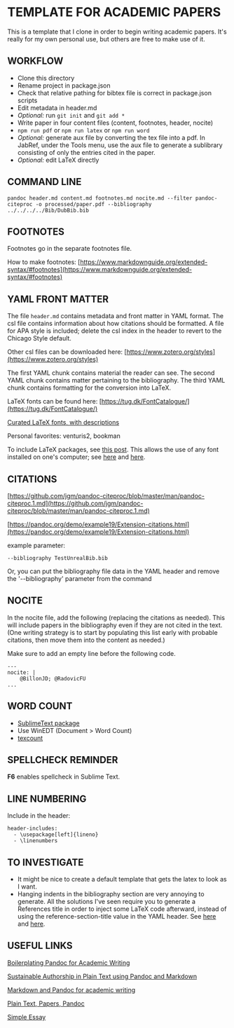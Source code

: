 # TEMPLATE FOR ACADEMIC PAPERS

This is a template that I clone in order to begin writing academic papers.  It's really for my own personal use, but others are free to make use of it.

## WORKFLOW

- Clone this directory
- Rename project in package.json
- Check that relative pathing for bibtex file is correct in package.json scripts
- Edit metadata in header.md
- *Optional:* run `git init` and `git add *`
- Write paper in four content files (content, footnotes, header, nocite)
- `npm run pdf` or `npm run latex` or `npm run word`
- *Optional:* generate aux file by converting the tex file into a pdf.  In JabRef, under the Tools menu, use the aux file to generate a sublibrary consisting of only the entries cited in the paper.
- *Optional:* edit LaTeX directly


## COMMAND LINE

`pandoc header.md content.md footnotes.md nocite.md --filter pandoc-citeproc -o processed/paper.pdf --bibliography ../../../../Bib/DubBib.bib`


## FOOTNOTES

Footnotes go in the separate footnotes file.

How to make footnotes: [https://www.markdownguide.org/extended-syntax/#footnotes](https://www.markdownguide.org/extended-syntax/#footnotes)


## YAML FRONT MATTER

The file `header.md` contains metadata and front matter in YAML format.  The csl file contains information about how citations should be formatted.  A file for APA style is included; delete the csl index in the header to revert to the Chicago Style default.

Other csl files can be downloaded here: [https://www.zotero.org/styles](https://www.zotero.org/styles)

The first YAML chunk contains material the reader can see.  The second YAML chunk contains matter pertaining to the bibliography.  The third YAML chunk contains formatting for the conversion into LaTeX.

LaTeX fonts can be found here: [https://tug.dk/FontCatalogue/](https://tug.dk/FontCatalogue/)

[Curated LaTeX fonts, with descriptions](https://r2src.github.io/top10fonts/)

Personal favorites: venturis2, bookman

To include LaTeX packages, see [this post](https://tex.stackexchange.com/questions/139139/adding-headers-and-footers-using-pandoc/139205#139205).  This allows the use of any font installed on one's computer; see [here](https://tex.stackexchange.com/questions/3101/how-can-i-get-latex-to-use-the-fonts-that-are-already-on-my-pc-via-xetex/3104#3104) and [here](https://tex.stackexchange.com/questions/234786/how-to-set-a-font-family-with-pandoc).

## CITATIONS

[https://github.com/jgm/pandoc-citeproc/blob/master/man/pandoc-citeproc.1.md](https://github.com/jgm/pandoc-citeproc/blob/master/man/pandoc-citeproc.1.md)

[https://pandoc.org/demo/example19/Extension-citations.html](https://pandoc.org/demo/example19/Extension-citations.html)

example parameter: 

`--bibliography TestUnrealBib.bib`

Or, you can put the bibliography file data in the YAML header and remove the '--bibliography' parameter from the command



## NOCITE

In the nocite file, add the following (replacing the citations as needed). This will include papers in the bibliography even if they are not cited in the text.  (One writing strategy is to start by populating this list early with probable citations, then move them into the content as needed.)

Make sure to add an empty line before the following code.


```
---
nocite: |
	@BillonJD; @RadovicFU
...
```

## WORD COUNT

- [SublimeText package](https://github.com/kevinstadler/SublimeLaTeXWordCount)
- Use WinEDT (Document > Word Count)
- [texcount](https://app.uio.no/ifi/texcount/index.html)

## SPELLCHECK REMINDER

**F6** enables spellcheck in Sublime Text.

## LINE NUMBERING

Include in the header:

```
header-includes:
  - \usepackage[left]{lineno}
  - \linenumbers
  ```


## TO INVESTIGATE

- It might be nice to create a default template that gets the latex to look as I want.
- Hanging indents in the bibliography section are very annoying to generate.  All the solutions I've seen require you to generate a References title in order to inject some LaTeX code afterward, instead of using the reference-section-title value in the YAML header.  See [here](https://dyrobooks.com/blog/2018/07/29/pandoc-and-hanging-indents/) and [here](https://tex.stackexchange.com/questions/477219/hanging-indents-with-a-pandoc-bibliography).


## USEFUL LINKS

[Boilerplating Pandoc for Academic Writing](https://www.soimort.org/notes/161117/)

[Sustainable Authorship in Plain Text using Pandoc and Markdown](https://programminghistorian.org/en/lessons/sustainable-authorship-in-plain-text-using-pandoc-and-markdown)

[Markdown and Pandoc for academic writing](http://arthurcgusmao.com/academia/2018/01/27/markdown-pandoc.html)

[Plain Text, Papers, Pandoc](https://kieranhealy.org/blog/archives/2014/01/23/plain-text/)

[Simple Essay](https://github.com/plain-plain-text/simple-essay)
